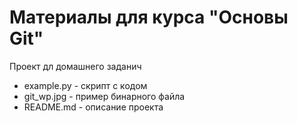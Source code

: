 # Материалы для курса "Основы Git"

Проект дл домашнего заданич

-   example.py - скрипт с кодом
-   git_wp.jpg - пример бинарного файла
-   README.md - описание проекта
